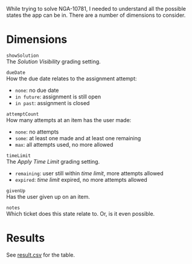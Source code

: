 While trying to solve NGA-10781, I needed to understand all the possible states
the app can be in. There are a number of dimensions to consider.

# Dimensions

`showSolution`\
The *Solution Visibility* grading setting.

`dueDate`\
How the due date relates to the assignment attempt:
- `none`: no due date
- `in future`: assignment is still open
- `in past`: assignment is closed

`attemptCount`\
How many attempts at an item has the user made:
- `none`: no attempts
- `some`: at least one made and at least one remaining
- `max`: all attempts used, no more allowed

`timeLimit`\
The *Apply Time Limit* grading setting.
- `remaining`: user still within *time limit*, more attempts allowed
- `expired`: *time limit* expired, no more attempts allowed

`givenUp`\
Has the user given up on an item.

`notes`\
Which ticket does this state relate to. Or, is it even possible.

# Results
See [result.csv](./result.csv) for the table.
